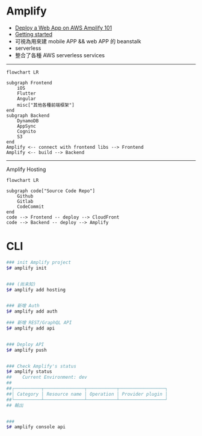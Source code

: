 
# Amplify

- [Deploy a Web App on AWS Amplify 101](https://aws.amazon.com/getting-started/guides/deploy-webapp-amplify/?nc1=h_ls)
- [Getting started](https://docs.amplify.aws/start/)
- 可視為用來建 mobile APP && web APP 的 beanstalk
- serverless
- 整合了各種 AWS serverless services

---

```mermaid
flowchart LR

subgraph Frontend
    iOS
    Flutter
    Angular
    misc["其他各種前端框架"]
end
subgraph Backend
    DynamoDB
    AppSync
    Cognito
    S3
end
Amplify <-- connect with frontend libs --> Frontend
Amplify <-- build --> Backend
```
---

Amplify Hosting

```mermaid
flowchart LR

subgraph code["Source Code Repo"]
    Github
    Gitlab
    CodeCommit
end
code --> Frontend -- deploy --> CloudFront
code --> Backend -- deploy --> Amplify
```


# CLI

```bash
### init Amplify project
$# amplify init


### (尚未知)
$# amplify add hosting


### 新增 Auth
$# amplify add auth
    
### 新增 REST/GraphQL API
$# amplify add api


### Deploy API
$# amplify push


### Check Amplify's status
$# amplify status
##    Current Environment: dev
##    
##┌──────────┬───────────────┬───────────┬─────────────────┐
##│ Category │ Resource name │ Operation │ Provider plugin │
##└──────────┴───────────────┴───────────┴─────────────────┘
## 輸出


### 
$# amplify console api
```
